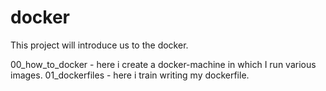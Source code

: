 # docker
This project will introduce us to the docker.

00_how_to_docker - here i create a docker-machine in which I run various images.
01_dockerfiles - here i train writing my dockerfile.

